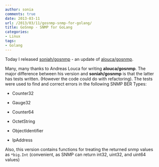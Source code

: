 ```yaml
---
author: sonia
comments: true
date: 2013-03-11
url: /2013/03/11/gosnmp-snmp-for-golang/
title: GoSnmp - SNMP for GoLang
categories:
- Linux
tags:
- Golang
---
```


Today I released [soniah/gosnmp](http://github.com/soniah/gosnmp) - an update of [alouca/gosnmp](http://github.com/alouca).

<!--more-->

Many, many thanks to Andreas Louca for writing **alouca/gosnmp**. The major difference between his version and **soniah/gosnmp** is that the latter has tests written. (However the code could do with refactoring). The tests were used to find and correct errors in the following SNMP BER Types:



	
  * Counter32

	
  * Gauge32

	
  * Counter64

	
  * OctetString

	
  * ObjectIdentifier

	
  * IpAddress


Also, this version contains functions for treating the returned snmp values as `*big.Int` (convenient, as SNMP can return int32, uint32, and uint64 values)


